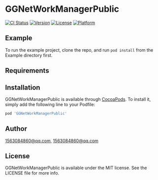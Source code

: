 # GGNetWorkManagerPublic

[![CI Status](https://img.shields.io/travis/1563084860@qq.com/GGNetWorkManagerPublic.svg?style=flat)](https://travis-ci.org/1563084860@qq.com/GGNetWorkManagerPublic)
[![Version](https://img.shields.io/cocoapods/v/GGNetWorkManagerPublic.svg?style=flat)](https://cocoapods.org/pods/GGNetWorkManagerPublic)
[![License](https://img.shields.io/cocoapods/l/GGNetWorkManagerPublic.svg?style=flat)](https://cocoapods.org/pods/GGNetWorkManagerPublic)
[![Platform](https://img.shields.io/cocoapods/p/GGNetWorkManagerPublic.svg?style=flat)](https://cocoapods.org/pods/GGNetWorkManagerPublic)

## Example

To run the example project, clone the repo, and run `pod install` from the Example directory first.

## Requirements

## Installation

GGNetWorkManagerPublic is available through [CocoaPods](https://cocoapods.org). To install
it, simply add the following line to your Podfile:

```ruby
pod 'GGNetWorkManagerPublic'
```

## Author

1563084860@qq.com, 1563084860@qq.com

## License

GGNetWorkManagerPublic is available under the MIT license. See the LICENSE file for more info.
